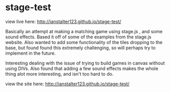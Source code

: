 
# stage-test
view live here: http://ianstalter123.github.io/stage-test/

Basically an attempt at making a matching game using stage.js , 
and some sound effects. Based it off of some of the examples from the 
stage.js website. Also wanted to add some functionality of the tiles 
dropping to the base, but found found this extremely challenging,
so will perhaps try to implement in the future.

Interesting dealing with the issue of trying to build games in canvas
without using DIVs. Also found that adding a few sound effects makes the 
whole thing alot more interesting, and isn't too hard to do.

view the site here: http://ianstalter123.github.io/stage-test/

